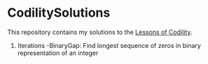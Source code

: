 # CodilitySolutions
This repository contains my solutions to the [Lessons of Codility](https://app.codility.com/programmers/lessons/).

1. Iterations
-BinaryGap: Find longest sequence of zeros in binary representation of an integer
